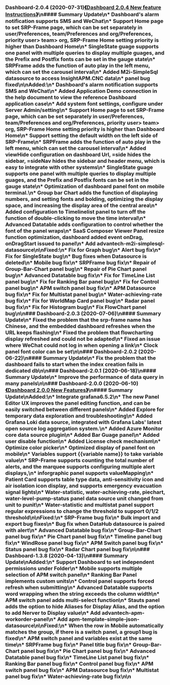 ### Dashboard-2.0.4 (2020-07-31)[《Dashboard 2.0.4 New feature Instructions》](https://shimo.im/docs/WlArzBD1DyH4YQA2/)\n#### Summary Update\n* Dashboard's alarm notification supports SMS and WeChat\n* Support Home page to set SRP-Frame page, which can be set separately in user/Preferences, team/Preferences and org/Preferences, priority user> team> org, SRP-Frame Home setting priority is higher than Dashboard Home\n* SingleState guage supports one panel with multiple queries to display multiple guages, and the Prefix and Postfix fonts can be set in the gauge state\n* SRPFrame adds the function of auto play in the left menu, which can set the carousel interval\n* Added M2i-SimpleSql datasource to access InsightAPM.CNC data\n* panel bug fixed\n\nAdded:\n* Dashboard's alarm notification supports SMS and WeChat\n* Added Application Demo connection in the help document to view the reference Dashboard application case\n* Add system font settings, configure under Server Admin/setting\n* Support Home page to set SRP-Frame page, which can be set separately in user/Preferences, team/Preferences and org/Preferences, priority user> team> org, SRP-Frame Home setting priority is higher than Dashboard Home\n* Support setting the default width on the left side of SRP-Frame\n* SRPFrame adds the function of auto play in the left menu, which can set the carousel interval\n* Added viewHide configuration on dashboard Url, =side hides the sidebar, =sideNav hides the sidebar and header menu, which is easy to integrate with other systems\n* SingleState guage supports one panel with multiple queries to display multiple guages, and the Prefix and Postfix fonts can be set in the gauge state\n* Optimization of dashboard panel font on mobile terminal.\n* Group bar Chart adds the function of displaying numbers, and setting fonts and bolding, optimizing the display space, and increasing the display area of ​​the central area\n* Added configuration to Timelinelist panel to turn off the function of double-clicking to move the time interval\n* Advanced Datatable adds configuration to control whether the font of the panel wraps\n* SaaS Composer Viewer Panel resize function optimization, dashboard added event onDrag, onDragStart issued to panel\n* Add advantech-m2i-simplesql-datasource\n\nFixed:\n* Fix for Graph bug\n* Alert bug fix\n* Fix for SingleState bug\n* Bug fixes when Datasource is deleted\n* Mobile bug fix\n* SRPFrame bug fix\n* Repair of Group-Bar-Chart panel bug\n* Repair of Pie Chart panel bug\n* Advanced Datatable bug fix\n* Fix for TimeLine List panel bug\n* Fix for Ranking Bar panel bug\n* Fix for Control panel bug\n* APM switch panel bug fix\n* APM Datasource bug fix\n* Fix for Multistat panel bug\n* Water-achieving-rate bug fix\n* Fix for WorldMap Card panel bug\n* Radar panel bug fix\n* Fix for Histogram bug\n* Fix FlowChart panel bug\n\n### Dashboard-2.0.3 (2020-07-06)\n#### Summary Update\n* Fixed the problem that the srp-frame name has Chinese, and the embedded dashboard refreshes when the URL keeps flashing\n* Fixed the problem that flowcharting display refreshed and could not be adapted\n* Fixed an issue where WeChat could not log in when opening a link\n* Clock panel font color can be set\n\n### Dashboard-2.0.2 (2020-06-22)\n#### Summary Update\n* Fix the problem that the dashboard fails to start when the index creation fails in dedicated db\n\n### Dashboard-2.0.1 (2020-06-18)\n#### Summary Update\n* Improve the performance of data query in many panels\n\n### Dashboard-2.0.0 (2020-06-10)[《Dashboard 2.0.0 New Features》](https://shimo.im/docs/9309c3fdcd6d4ead/)\n#### Summary Update\nAdded:\n* Integrate grafana6.5.2\n* The new Panel Editor UX improves the panel editing function, and can be easily switched between different panels\n* Added Explore for temporary data exploration and troubleshooting\n* Added Grafana Loki data source, integrated with Grafana Labs' latest open source log aggregation system.\n* Added Azure Monitor core data source plugin\n* Added Bar Guage panel\n* Added user disable function\n* Added License check mechanism\n* Optimize color picker\n* Optimized display of panel font on mobile\n* Variables support {{variable name}} to take variable value\n* SRP-Frame supports counting the total number of alerts, and the marquee supports configuring multiple alert displays,\n* inforgraphic panel supports valueMapping\n* Patient Card supports table type data, anti-sensitivity icon and air isolation icon display, and supports emergency evacuation signal lights\n* Water-statistic, water-achieving-rate, piechart, water-level-pump-status panel data source unit changed from unit to punit\n* Water-statistic and multistat panel support regular expressions to change the threshold to support 0/1/2 threshold\n\nFixed:\n* SRP-Frame bug fix\n* Bulk import and export bug fixes\n* Bug fix when DataHub datasource is paired with alert\n* Advanced Datatable bug fix\n* Group-Bar-Chart panel bug fix\n* Pie Chart panel bug fix\n* Timeline panel bug fix\n* WindRose panel bug fix\n* APM Switch panel bug fix\n* Status panel bug fix\n* Radar Chart panel bug fix\n\n### Dashboard-1.3.8 (2020-04-13)\n#### Summary Update\nAdded:\n* Support Dashboard to set independent permissions under Folder\n* Mobile supports multiple selection of APM switch panel\n* Ranking Bar Panel implements custom units\n* Control panel supports forced refresh when submitting\n* Advanced Datatable supports word wrapping when the string exceeds the column width\n* APM switch panel adds multi-select function\n* Stauts panel adds the option to hide Aliases for Display Alias, and the option to add Nerver to Display value\n* Add advantech-apm-workorder-panel\n* Add apm-template-simple-json-datasource\n\nFixed:\n* When the row in Mobile automatically matches the group, if there is a switch panel, a group1 bug is fixed\n* APM switch panel and variables exist at the same time\n* SRPFrame bug fix\n* Panel title bug fix\n* Group-Bar-Chart panel bug fix\n* Pie Chart panel bug fix\n* Advanced Datatable panel bug fix\n* TimeLine List panel bug fix\n* Ranking Bar panel bug fix\n* Control panel bug fix\n* APM switch panel bug fix\n* APM Datasource bug fix\n* Multistat panel bug fix\n* Water-achieving-rate bug fix\n\n
